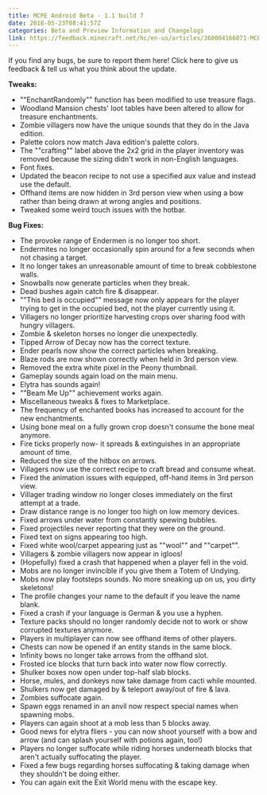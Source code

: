```yaml
---
title: MCPE Android Beta - 1.1 build 7
date: 2018-05-23T08:41:57Z
categories: Beta and Preview Information and Changelogs
link: https://feedback.minecraft.net/hc/en-us/articles/360004166071-MCPE-Android-Beta-1-1-build-7
---
```


If you find any bugs, be sure to report them here! Click here to give us feedback & tell us what you think about the update.

  
**Tweaks:**

- ""EnchantRandomly"" function has been modified to use treasure flags.
- Woodland Mansion chests' loot tables have been altered to allow for treasure enchantments.
- Zombie villagers now have the unique sounds that they do in the Java edition.
- Palette colors now match Java edition's palette colors.
- The ""crafting"" label above the 2x2 grid in the player inventory was removed because the sizing didn't work in non-English languages.
- Font fixes.
- Updated the beacon recipe to not use a specified aux value and instead use the default.
- Offhand items are now hidden in 3rd person view when using a bow rather than being drawn at wrong angles and positions.
- Tweaked some weird touch issues with the hotbar.

**Bug Fixes:**

- The provoke range of Endermen is no longer too short.
- Endermites no longer occasionally spin around for a few seconds when not chasing a target.
- It no longer takes an unreasonable amount of time to break cobblestone walls.
- Snowballs now generate particles when they break.
- Dead bushes again catch fire & disappear.
- ""This bed is occupied"" message now only appears for the player trying to get in the occupied bed, not the player currently using it.
- Villagers no longer prioritize harvesting crops over sharing food with hungry villagers.
- Zombie & skeleton horses no longer die unexpectedly.
- Tipped Arrow of Decay now has the correct texture.
- Ender pearls now show the correct particles when breaking.
- Blaze rods are now shown correctly when held in 3rd person view.
- Removed the extra white pixel in the Peony thumbnail.
- Gameplay sounds again load on the main menu.
- Elytra has sounds again!
- ""Beam Me Up"" achievement works again.
- Miscellaneous tweaks & fixes to Marketplace.
- The frequency of enchanted books has increased to account for the new enchantments.
- Using bone meal on a fully grown crop doesn't consume the bone meal anymore.
- Fire ticks properly now- it spreads & extinguishes in an appropriate amount of time.
- Reduced the size of the hitbox on arrows.
- Villagers now use the correct recipe to craft bread and consume wheat.
- Fixed the animation issues with equipped, off-hand items in 3rd person view.
- Villager trading window no longer closes immediately on the first attempt at a trade.
- Draw distance range is no longer too high on low memory devices.
- Fixed arrows under water from constantly spewing bubbles.
- Fixed projectiles never reporting that they were on the ground.
- Fixed text on signs appearing too high.
- Fixed white wool/carpet appearing just as ""wool"" and ""carpet"".
- Villagers & zombie villagers now appear in igloos!
- (Hopefully) fixed a crash that happened when a player fell in the void.
- Mobs are no longer invincible if you give them a Totem of Undying.
- Mobs now play footsteps sounds. No more sneaking up on us, you dirty skeletons!
- The profile changes your name to the default if you leave the name blank.
- Fixed a crash if your language is German & you use a hyphen.
- Texture packs should no longer randomly decide not to work or show corrupted textures anymore.
- Players in multiplayer can now see offhand items of other players.
- Chests can now be opened if an entity stands in the same block.
- Infinity bows no longer take arrows from the offhand slot.
- Frosted ice blocks that turn back into water now flow correctly.
- Shulker boxes now open under top-half slab blocks.
- Horse, mules, and donkeys now take damage from cacti while mounted.
- Shulkers now get damaged by & teleport away/out of fire & lava.
- Zombies suffocate again.
- Spawn eggs renamed in an anvil now respect special names when spawning mobs.
- Players can again shoot at a mob less than 5 blocks away.
- Good news for elytra fliers - you can now shoot yourself with a bow and arrow (and can splash yourself with potions again, too!)
- Players no longer suffocate while riding horses underneath blocks that aren't actually suffocating the player.
- Fixed a few bugs regarding horses suffocating & taking damage when they shouldn't be doing either.
- You can again exit the Exit World menu with the escape key.

<div>

 

</div>

